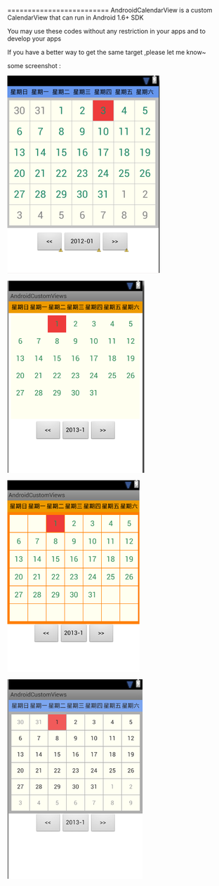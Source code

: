 =========================
 AndrooidCalendarView is a custom CalendarView that can run in Android 1.6+ SDK 

 You may use these codes without any restriction in your apps and to develop your apps
 
 If you have a better way to get the same target ,please let me know~
 
  some screenshot :
  
  ![](https://github.com/SwordBearer/AndroidCalendarView/raw/master/calendarView_scrshoot1.png)

  ![](https://github.com/SwordBearer/AndroidCalendarView/raw/master/calendarView_scrshoot2.png)

  ![](https://github.com/SwordBearer/AndroidCalendarView/raw/master/calendarView_scrshoot3.png)

  ![](https://github.com/SwordBearer/AndroidCalendarView/raw/master/calendarView_scrshoot4.png)
